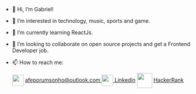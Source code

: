  - 👋 Hi, I’m Gabriel!
- 👀 I’m interested in technology, music, sports and game.
- 🌱 I’m currently learning ReactJs.
- 💞️ I’m looking to collaborate on open source projects and get a Frontend Developer job.
- 📫 How to reach me:

  <img align='center' src='https://user-images.githubusercontent.com/119074412/209194531-918e8be3-2246-4e5d-8eca-b2cfb82409c1.png' width=30, heigth=10 />
  <a align='center' href='mailto:afeporumsonho@outlook.com'>afeporumsonho@outlook.com</span>
  <img align='center' src='https://user-images.githubusercontent.com/119074412/209220049-59ad8eed-5ad2-4aad-9e49-faf857e4cf03.png' width=30, heigth=10 />
  <a href='https://www.linkedin.com/in/gabriel-baldez-ab7140257/ align='center'>Linkedin</a>
  <img align='center' src='https://cdn.worldvectorlogo.com/logos/hackerrank.svg' width=40, heigth=20 />
  <a align='center' href='https://www.hackerrank.com/gabrielbaldez7'>HackerRank</a>

<!---
baldezg/baldezg is a ✨ special ✨ repository because its `README.md` (this file) appears on your GitHub profile.
You can click the Preview link to take a look at your changes.
--->
